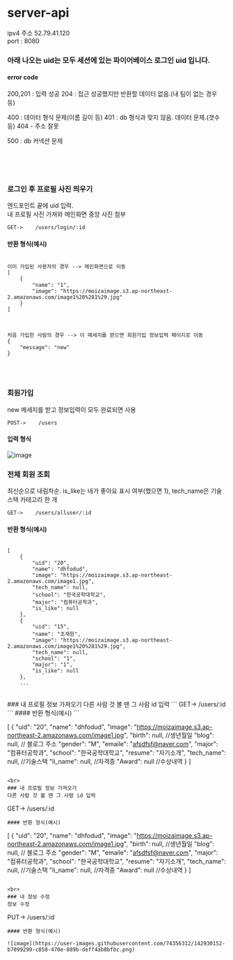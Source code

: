 # server-api

ipv4 주소 52.79.41.120 <br>
port : 8080
### **아래 나오는 uid는 모두 세션에 있는 파이어베이스 로그인 uid 입니다.**

#### error code

200,201 : 입력 성공
204 : 접근 성공했지만 반환할 데이터 없음.(내 팀이 없는 경우 등)

400 : 데이터 형식 문제(이름 길이 등)
401 : db 형식과 맞지 않음. 데이터 문제.(갯수 등)
404 - 주소 잘못

500 : db 커넥션 문제



<br><br><br>
### 로그인 후 프로필 사진 띄우기
엔드포인트 끝에 uid 입력. <br>내 프로필 사진 가져와 메인화면 중앙 사진 첨부
```
GET->    /users/login/:id
```
#### 반환 형식(예시)
```

이미 가입된 사용자의 경우 --> 메인화면으로 이동
[
    {
        "name": "1",
        "image": "https://moizaimage.s3.ap-northeast-2.amazonaws.com/image1%20%281%29.jpg"
    }
]



처음 가입한 사람의 경우 --> 이 메세지를 받으면 회원가입 정보입력 페이지로 이동
{
    "message": "new"
}
```

<br><br>
### 회원가입 
new 메세지를 받고 정보입력이 모두 완료되면 사용
```
POST->    /users
```
#### 입력 형식
![image](https://user-images.githubusercontent.com/74356312/142925310-d17fedfb-1bc4-4fa4-a069-662bea5cd0f7.png)




### 전체 회원 조회
최신순으로 내림차순. is_like는 내가 좋아요 표시 여부(했으면 1), tech_name은 기술스택 카테고리 한 개
```
GET->    /users/alluser/:id
```
#### 반환 형식(예시)
```

[
    {
        "uid": "20",
        "name": "dhfodud",
        "image": "https://moizaimage.s3.ap-northeast-2.amazonaws.com/image1.jpg",
        "tech_name": null,
        "school": "한국공학대학교",
        "major": "컴퓨터공학과",
        "is_like": null
    },
    {
        "uid": "15",
        "name": "조재원",
        "image": "https://moizaimage.s3.ap-northeast-2.amazonaws.com/image1%20%281%29.jpg",
        "tech_name": null,
        "school": "1",
        "major": "1",
        "is_like": null
    },
    ...

```
<br>
### 내 프로필 정보 가져오기
다른 사람 것 볼 땐 그 사람 id 입력
```
GET->    /users/:id
```
#### 반환 형식(예시)
```

[
    {
        "uid": "20",
        "name": "dhfodud",
        "image": "https://moizaimage.s3.ap-northeast-2.amazonaws.com/image1.jpg",
        "birth": null,  //생년월일
        "blog": null,   // 블로그 주소
        "gender": "M",
        "emaile": "afsdfsf@naver.com",
        "major": "컴퓨터공학과",
        "school": "한국공학대학교",
        "resume": "자기소개",
        "tech_name": null,   //기술스택
        "li_name": null,   //자격증
        "Award": null     //수상내역
    }
]

```

<br>
### 내 프로필 정보 가져오기
다른 사람 것 볼 땐 그 사람 id 입력
```
GET->    /users/:id
```
#### 반환 형식(예시)
```

[
    {
        "uid": "20",
        "name": "dhfodud",
        "image": "https://moizaimage.s3.ap-northeast-2.amazonaws.com/image1.jpg",
        "birth": null,  //생년월일
        "blog": null,   // 블로그 주소
        "gender": "M",
        "emaile": "afsdfsf@naver.com",
        "major": "컴퓨터공학과",
        "school": "한국공학대학교",
        "resume": "자기소개",
        "tech_name": null,   //기술스택
        "li_name": null,   //자격증
        "Award": null     //수상내역
    }
]
```

<br>
### 내 정보 수정
정보 수정
```
PUT->    /users/:id
```
#### 반환 형식(예시)
```

```
![image](https://user-images.githubusercontent.com/74356312/142930152-b7099299-c850-470e-889b-deff4ab8bfbc.png)


